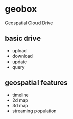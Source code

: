 # geobox
Geospatial Cloud Drive

## basic drive
- upload
- download
- update
- query

## geospatial features  
- timeline  
- 2d map
- 3d map
- streaming population
